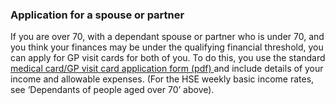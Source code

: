 ###  **Application for a spouse or partner**

If you are over 70, with a dependant spouse or partner who is under 70, and
you think your finances may be under the qualifying financial threshold, you
can apply for GP visit cards for both of you. To do this, you use the standard
[ medical card/GP visit card application form (pdf)
](https://assets.hse.ie/media/documents/Medical_Card_and_GP_Visit_Card_Application_Form.pdf)
and include details of your income and allowable expenses. (For the HSE weekly
basic income rates, see ‘Dependants of people aged over 70’ above).
